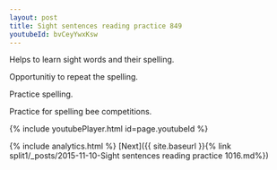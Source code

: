 ```yaml
---
layout: post
title: Sight sentences reading practice 849
youtubeId: bvCeyYwxKsw
---
```

 
 
Helps to learn sight words and their spelling.

Opportunitiy to repeat the spelling. 

Practice spelling. 
 
Practice for spelling bee competitions. 
 
{% include youtubePlayer.html id=page.youtubeId %}
 
 
{% include analytics.html %} 
[Next]({{ site.baseurl }}{% link  split1/_posts/2015-11-10-Sight sentences reading practice 1016.md%})
 
